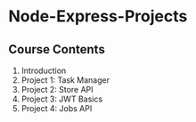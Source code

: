 # Node-Express-Projects

## Course Contents

1. Introduction
2. Project 1: Task Manager
3. Project 2: Store API
4. Project 3: JWT Basics
5. Project 4: Jobs API